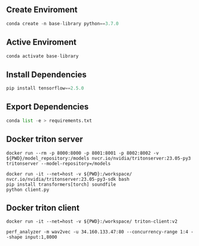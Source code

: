 ## Create Enviroment

```python
conda create -n base-library python==3.7.0
```

## Active Enviroment

```python
conda activate base-library
```

## Install Dependencies

```python
pip install tensorflow==2.5.0
```

## Export Dependencies

```python
conda list -e > requirements.txt
```

## Docker triton server
```
docker run --rm -p 8000:8000 -p 8001:8001 -p 8002:8002 -v ${PWD}/model_repository:/models nvcr.io/nvidia/tritonserver:23.05-py3 tritonserver --model-repository=/models

docker run -it --net=host -v ${PWD}:/workspace/ nvcr.io/nvidia/tritonserver:23.05-py3-sdk bash
pip install transformers[torch] soundfile
python client.py
```

## Docker triton client
```
docker run -it --net=host -v ${PWD}:/workspace/ triton-client:v2

perf_analyzer -m wav2vec -u 34.160.133.47:80 --concurrency-range 1:4 --shape input:1,8000
```
